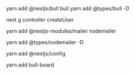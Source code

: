 yarn add @nestjs/bull bull
yarn add @types/bull -D

nest g controller createUser

yarn add @nestjs-modules/mailer nodemailer

yarn add @types/nodemailer -D

yarn add @nestjs/config

yarn add bull-board